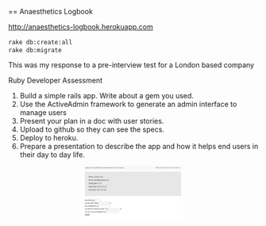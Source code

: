 == Anaesthetics Logbook

http://anaesthetics-logbook.herokuapp.com

    rake db:create:all
    rake db:migrate

This was my response to a pre-interview test for a London based company

Ruby Developer Assessment

1. Build a simple rails app. Write about a gem you used.
2. Use the ActiveAdmin framework to generate an admin interface to manage users
3. Present your plan in a doc with user stories.
4. Upload to github so they can see the specs.
5. Deploy to heroku.
6. Prepare a presentation to describe the app and how it helps end users in their day to day life.

<center>
<img src="./image.png" width="200px" />
</center>